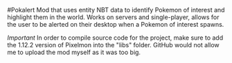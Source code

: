 #Pokalert
Mod that uses entity NBT data to identify Pokemon of interest and highlight them in the world. Works on servers and single-player, allows for the user to be alerted on their desktop when a Pokemon of interest spawns.

*Important*
In order to compile source code for the project, make sure to add the 1.12.2 version of Pixelmon into the "libs" folder. GitHub would not allow me to upload the mod myself as it was too big.
